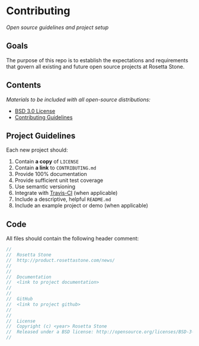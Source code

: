 # Contributing

*Open source guidelines and project setup*

## Goals

The purpose of this repo is to establish the expectations and requirements that govern all existing and future open source projects at Rosetta Stone.

## Contents

*Materials to be included with all open-source distributions:*

* [BSD 3.0 License](https://github.com/rosettastone/Contributing/blob/master/LICENSE)
* [Contributing Guidelines](https://github.com/rosettastone/Contributing/blob/master/CONTRIBUTING.md)

## Project Guidelines

Each new project should:

1. Contain **a copy** of `LICENSE`
2. Contain **a link** to `CONTRIBUTING.md`
3. Provide 100% documentation
4. Provide sufficient unit test coverage
5. Use semantic versioning
6. Integrate with [Travis-CI](https://travis-ci.org) (when applicable)
7. Include a descriptive, helpful `README.md`
8. Include an example project or demo (when applicable)

## Code

All files should contain the following header comment:

````c
//
//  Rosetta Stone
//  http://product.rosettastone.com/news/
//
//
//  Documentation
//  <link to project documentation>
//
//
//  GitHub
//  <link to project github>
//
//
//  License
//  Copyright (c) <year> Rosetta Stone
//  Released under a BSD license: http://opensource.org/licenses/BSD-3-Clause
//
````
